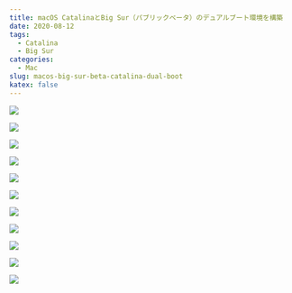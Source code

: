 ```yaml
---
title: macOS CatalinaとBig Sur（パブリックベータ）のデュアルブート環境を構築
date: 2020-08-12
tags:
  - Catalina
  - Big Sur
categories:
  - Mac
slug: macos-big-sur-beta-catalina-dual-boot
katex: false
---
```

![](/uploads/2020/08/screenshot-2020-08-12-17.05.19.png)

![](/uploads/2020/08/screenshot-2020-08-12-17.05.34.png)

![](/uploads/2020/08/screenshot-2020-08-12-17.05.39.png)

![](/uploads/2020/08/screenshot-2020-08-12-17.05.50.png)

![](/uploads/2020/08/screenshot-2020-08-12-17.05.56.png)

![](/uploads/2020/08/screenshot-2020-08-12-17.06.05.png)

![](/uploads/2020/08/screenshot-2020-08-12-17.07.30.png)

![](/uploads/2020/08/screenshot-2020-08-12-17.07.36.png)

![](/uploads/2020/08/screenshot-2020-08-12-17.07.50.png)

![](/uploads/2020/08/screenshot-2020-08-12-17.07.54.png)

![](/uploads/2020/08/screenshot-2020-08-12-17.42.09.png)